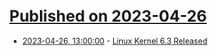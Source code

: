 # [Published on 2023-04-26](index.md)

* [2023-04-26, 13:00:00](https://linux.slashdot.org/story/23/04/26/0023238/linux-kernel-63-released?utm_source=rss1.0mainlinkanon&utm_medium=feed) - [Linux Kernel 6.3 Released](https://linux.slashdot.org/story/23/04/26/0023238/linux-kernel-63-released?utm_source=rss1.0mainlinkanon&utm_medium=feed)
